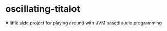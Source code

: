 oscillating-titalot
===================

A little side project for playing around with JVM based audio programming